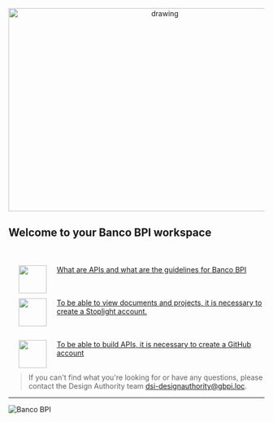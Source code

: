 <p align="center">
  <img src="https://stoplight.io/api/v1/projects/cHJqOjEyMTg4Ng/images/TaY7SWWxFf4" alt="drawing" height="400" width="600" focus="false"/>
</p>

## Welcome to your Banco BPI workspace

<br><br>
<a href="Whitepaper"><img src="https://stoplight.io/api/v1/projects/cHJqOjY2NDEz/images/DFFUGFAJWAc" align="left" height="55" width="55" focus="false" hspace="20"></a>
[What are APIs and what are the guidelines for Banco BPI](../whitepaper-api.md)
<br>

<br><br>
<a href="Stoplight"><img src="https://stoplight.io/api/v1/projects/cHJqOjEyMTg4Ng/images/mWK65CP1RR0" align="left" height="55" width="55" focus="false" hspace="20"></a>
[To be able to view documents and projects, it is necessary to create a Stoplight account.](./docs/2-create-stoplight-account.md)
<br>

<br><br>
<a href="Github"><img src="https://stoplight.io/api/v1/projects/cHJqOjEyMTg4Ng/images/dr03LjOo25M" align="left" height="55" width="55" focus="false" hspace="20"></a>
[To be able to build APIs, it is necessary to create a GitHub account](./docs/3-create-github-account.md)
<br><br>

<!-- theme: info -->
> If you can't find what you're looking for or have any questions, please contact the Design Authority team dsi-designauthority@gbpi.loc.
---

<!-- focus: false -->
![Banco BPI](https://img.shields.io/badge/2022-Banco%20BPI%20%C2%A9-orange)
